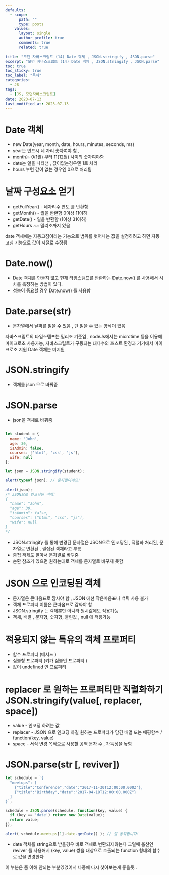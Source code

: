 ```yaml
---
defaults:
  - scope:
      path: ""
      type: posts
    values:
      layout: single
      author_profile: true
      comments: true
      related: true

title: "모던 자바스크립트 (14) Date 객체 , JSON.stringify , JSON.parse"
excerpt: "모던 자바스크립트 (14) Date 객체 , JSON.stringify , JSON.parse"
toc: true
toc_sticky: true
toc_label: "목차"
categories:
  - JS
tags:
  - [JS, 모던자바스크립트]
date: 2023-07-13
last_modified_at: 2023-07-13
---
```

# Date 객체 
- new Date(year, month, date, hours, minutes, seconds, ms)
- year는 반드시 네 자리 숫자여야 함 , 
- month는 0(1월) 부터 11(12월) 사이의 숫자여야함 
- date는 일을 나타냄 , 값이없는경우엔 1로 처리 
- hours 부턴 값이 없는 경우엔 0으로 처리됨 

# 날짜 구성요소 얻기 
- getFullYear() - 네자리수 연도 를 반환함 
- getMonth() - 월을 반환함 0이상 11이하 
- getDate() - 일을 반환함 (1이상 31이하)
- getHours ~~ 밀리초까지 있음


date 객체에는 자동고침이라는 기능으로 범위를 벗어나는 값을 설정하려고 하면 자동 고침 기능으로 값이 저절로 수정됨 

# Date.now()
- Date 객체를 만들지 않고 현재 타임스탬프를 반환하는 Date.now() 를 사용해서 시차를 측정하는 방법이 있다. 
- 성능이 중요할 경우 Date.now() 를 사용함 
 
# Date.parse(str)
- 문자열에서 날짜를 읽을 수 있음 , 단 읽을 수 있는 양식이 있음 

자바스크립트의 타임스탬프는 밀리초 기준임 , 
nodeJs에서는 microtime 등을 이용해 마이크로초 사용가능, 자바스크립트가 구동되는 대다수의 호스트 환경과 기기에서 마이크로초 지원 Date 객체는 미지원 

# JSON.stringify
- 객체를 json 으로 바꿔줌

# JSON.parse 
- json을 객체로 바꿔줌 

```js

let student = {
  name: 'John',
  age: 30,
  isAdmin: false,
  courses: ['html', 'css', 'js'],
  wife: null
};

let json = JSON.stringify(student);

alert(typeof json); // 문자열이네요!

alert(json);
/* JSON으로 인코딩된 객체:
{
  "name": "John",
  "age": 30,
  "isAdmin": false,
  "courses": ["html", "css", "js"],
  "wife": null
}
*/

```
- JSON.stringify 를 통해 변경된 문자열은 JSON으로 인코딩된 , 직렬화 처리된, 문자열로 변환된 , 결집된 객체라고 부름 
- 중첩 객체도 알아서 문자열로 바꿔줌 
- 순환 참조가 있으면 원하는대로 객체를 문자열로 바꾸지 못함 

# JSON 으로 인코딩된 객체 
- 문자열은 큰따옴표로 깜사야 함 , JSON 에선 작은따옴표나 백틱 사용 불가 
- 객체 프로퍼티 이름은 큰따옴표로 감싸야 함 
- JSON.stringify 는 객체뿐만 아니라 원시값에도 적용가능 
- 객체, 배열 , 문자형, 숫자형, 불린값 , null 에 적용가능 

# 적용되지 않는 특유의 객체 프로퍼티 
- 함수 프로퍼티 (메서드 )
- 심볼형 프로퍼티 (키가 심볼인 프로퍼티 )
- 값이 undefined 인 프로퍼티

# replacer 로 원하는 프로퍼티만 직렬화하기  JSON.stringify(value[, replacer, space]) 
- value - 인코딩 하려는 값 
- replacer - JSON 으로 인코딩 하길 원하는 프로퍼티가 담긴 배열 또는 매핑함수 / function(key, value)
- space - 서식  변경 목적으로 사용할 공백 문자 수 , 가독성을 높힘  

# JSON.parse(str [, reviver])  
```js
let schedule = `{
  "meetups": [
    {"title":"Conference","date":"2017-11-30T12:00:00.000Z"},
    {"title":"Birthday","date":"2017-04-18T12:00:00.000Z"}
  ]
}`;

schedule = JSON.parse(schedule, function(key, value) {
  if (key == 'date') return new Date(value);
  return value;
});

alert( schedule.meetups[1].date.getDate() ); // 잘 동작합니다!
```
- date 객체를 string으로 받을경우 바로 객체로 변환되지않는다 그럴때 옵션인 reviver 를 사용해서 (key, value) 쌍을 대상으로 호출되는 function 형태의 함수로 값을 변경한다


이 부분은 좀 이해 안되는 부분있었어서 나중에 다시 찾아보는게 좋을듯.. 